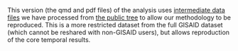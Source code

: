 This version (the qmd and pdf files) of the analysis uses [intermediate data files](https://zenodo.org/record/8252388) we have processed from [the public tree](https://hgwdev.gi.ucsc.edu/~angie/UShER_SARS-CoV-2/) to allow our methodology to be reproduced. This is a more restricted dataset from the full GISAID dataset (which cannot be reshared with non-GISAID users), but allows reproduction of the core temporal results.
